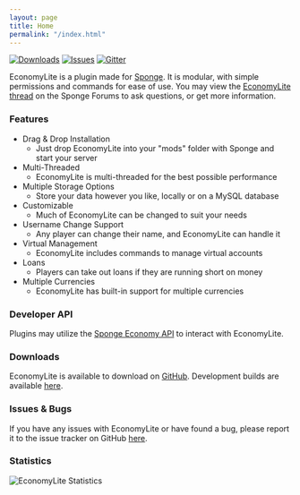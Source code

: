 ```yaml
---
layout: page
title: Home
permalink: "/index.html"
---
```


[![Downloads](https://img.shields.io/github/downloads/flibio/EconomyLite/total.svg?style=flat-square)](https://github.com/Flibio/EconomyLite/releases)
[![Issues](https://img.shields.io/github/issues/Flibio/EconomyLite.svg?style=flat-square)](http://www.github.com/Flibio/EconomyLite/issues/)
[![Gitter](https://img.shields.io/badge/chat-on_gitter-3F51B5.svg?style=flat-square)](https://gitter.im/Flibio/EconomyLite)

EconomyLite is a plugin made for [Sponge](https://spongepowered.org/). It is modular, with simple permissions and commands for ease of use.
You may view the [EconomyLite thread](https://forums.spongepowered.org/t/economylite/7045) on the Sponge Forums to ask questions, or get more information.

### Features

- Drag & Drop Installation
  - Just drop EconomyLite into your "mods" folder with Sponge and start your server
- Multi-Threaded
  -  EconomyLite is multi-threaded for the best possible performance
- Multiple Storage Options
  - Store your data however you like, locally or on a MySQL database
- Customizable
  - Much of EconomyLite can be changed to suit your needs
- Username Change Support
  - Any player can change their name, and EconomyLite can handle it 
- Virtual Management
  - EconomyLite includes commands to manage virtual accounts
- Loans
  - Players can take out loans if they are running short on money
- Multiple Currencies
  - EconomyLite has built-in support for multiple currencies

### Developer API

Plugins may utilize the [Sponge Economy API](https://docs.spongepowered.org/en/plugin/economy/index.html) to interact with EconomyLite.

### Downloads

EconomyLite is available to download on [GitHub](https://github.com/Flibio/EconomyLite/releases). Development builds are
available [here](http://continuum.flibio.net/project/EconomyLite).

### Issues & Bugs

If you have any issues with EconomyLite or have found a bug, please report it to the issue tracker on GitHub [here](https://github.com/Flibio/EconomyLite/issues).

### Statistics

![EconomyLite Statistics](http://i.mcstats.org/EconomyLite/Global+Statistics.png)
